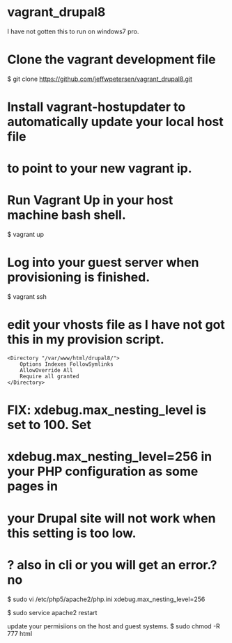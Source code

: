 # vagrant_drupal8

I have not gotten this to run on windows7 pro.

# Clone the vagrant development file

$ git clone https://github.com/jeffwpetersen/vagrant_drupal8.git

# Install vagrant-hostupdater to automatically update your local host file
# to point to your new vagrant ip.

# Run Vagrant Up in your host machine bash shell.
$ vagrant up
# Log into your guest server when provisioning is finished.
$ vagrant ssh

# edit your vhosts file as I have not got this in my provision script.

    <Directory "/var/www/html/drupal8/">
        Options Indexes FollowSymlinks
        AllowOverride All
        Require all granted
    </Directory>

# FIX: xdebug.max_nesting_level is set to 100. Set
# xdebug.max_nesting_level=256 in your PHP configuration as some pages in
# your Drupal site will not work when this setting is too low.

# ? also in cli or you will get an error.? no
$ sudo vi /etc/php5/apache2/php.ini
xdebug.max_nesting_level=256

$ sudo service apache2 restart

update your permisiions on the host and guest systems.
$ sudo chmod -R 777 html
